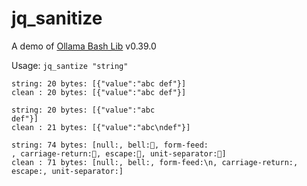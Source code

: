 # jq_sanitize

A demo of [Ollama Bash Lib](https://github.com/attogram/ollama-bash-lib) v0.39.0

Usage: `jq_santize "string"`


```
string: 20 bytes: [{"value":"abc def"}]
clean : 20 bytes: [{"value":"abc def"}]
```

```
string: 20 bytes: [{"value":"abc
def"}]
clean : 21 bytes: [{"value":"abc\ndef"}]
```

```
string: 74 bytes: [null:, bell:, form-feed:
, carriage-return:, escape:, unit-separator:]
clean : 71 bytes: [null:, bell:, form-feed:\n, carriage-return:, escape:, unit-separator:]
```
